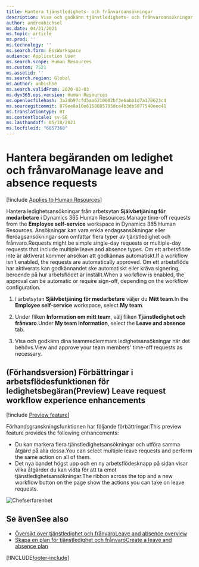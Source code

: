 ```yaml
---
title: Hantera tjänstledighets- och frånvaroansökningar
description: Visa och godkänn tjänstledighets- och frånvaroansökningar i Dynamics 365 Human Resources.
author: andreabichsel
ms.date: 04/21/2021
ms.topic: article
ms.prod: ''
ms.technology: ''
ms.search.form: EssWorkspace
audience: Application User
ms.search.scope: Human Resources
ms.custom: 7521
ms.assetid: ''
ms.search.region: Global
ms.author: anbichse
ms.search.validFrom: 2020-02-03
ms.dyn365.ops.version: Human Resources
ms.openlocfilehash: 3a2db97cfd5aa6210002bf3e6abb1d7a178623c4
ms.sourcegitcommit: 879ee8a10e6158885795dce4b3db5077540eec41
ms.translationtype: HT
ms.contentlocale: sv-SE
ms.lasthandoff: 05/18/2021
ms.locfileid: "6057368"
---
```

# <a name="manage-leave-and-absence-requests"></a><span data-ttu-id="58464-103">Hantera begäranden om ledighet och frånvaro</span><span class="sxs-lookup"><span data-stu-id="58464-103">Manage leave and absence requests</span></span>

[!include [Applies to Human Resources](../includes/applies-to-hr.md)]

<span data-ttu-id="58464-104">Hantera ledighetsansökningar från arbetsytan **Självbetjäning för medarbetare** i Dynamics 365 Human Resources.</span><span class="sxs-lookup"><span data-stu-id="58464-104">Manage time-off requests from the **Employee self-service** workspace in Dynamics 365 Human Resources.</span></span> <span data-ttu-id="58464-105">Ansökningar kan vara enkla endagsansökningar eller flerdagsansökningar som omfattar flera typer av tjänstledighet och frånvaro.</span><span class="sxs-lookup"><span data-stu-id="58464-105">Requests might be simple single-day requests or multiple-day requests that include multiple leave and absence types.</span></span> <span data-ttu-id="58464-106">Om ett arbetsflöde inte är aktiverat kommer ansökan att godkännas automatiskt.</span><span class="sxs-lookup"><span data-stu-id="58464-106">If a workflow isn't enabled, the requests are automatically approved.</span></span> <span data-ttu-id="58464-107">Om ett arbetsflöde har aktiverats kan godkännandet ske automatiskt eller kräva signering, beroende på hur arbetsflödet är inställt.</span><span class="sxs-lookup"><span data-stu-id="58464-107">When a workflow is enabled, the approval can be automatic or require sign-off, depending on the workflow configuration.</span></span>

1. <span data-ttu-id="58464-108">I arbetsytan **Självbetjäning för medarbetare** väljer du **Mitt team**.</span><span class="sxs-lookup"><span data-stu-id="58464-108">In the **Employee self-service** workspace, select **My team**.</span></span>

2. <span data-ttu-id="58464-109">Under fliken **Information om mitt team**, välj fliken **Tjänstledighet och frånvaro**.</span><span class="sxs-lookup"><span data-stu-id="58464-109">Under **My team information**, select the **Leave and absence** tab.</span></span>

3. <span data-ttu-id="58464-110">Visa och godkänn dina teammedlemmars ledighetsansökningar när det behövs.</span><span class="sxs-lookup"><span data-stu-id="58464-110">View and approve your team members' time-off requests as necessary.</span></span>

## <a name="preview-leave-request-workflow-experience-enhancements"></a><span data-ttu-id="58464-111">(Förhandsversion) Förbättringar i arbetsflödesfunktionen för ledighetsbegäran</span><span class="sxs-lookup"><span data-stu-id="58464-111">(Preview) Leave request workflow experience enhancements</span></span>

[!include [Preview feature](includes/preview-feature.md)]

<span data-ttu-id="58464-112">Förhandsgranskningsfunktionen har följande förbättringar:</span><span class="sxs-lookup"><span data-stu-id="58464-112">This preview feature provides the following enhancements:</span></span>

- <span data-ttu-id="58464-113">Du kan markera flera tjänstledighetsansökningar och utföra samma åtgärd på alla dessa.</span><span class="sxs-lookup"><span data-stu-id="58464-113">You can select multiple leave requests and perform the same action on all of them.</span></span>
- <span data-ttu-id="58464-114">Det nya bandet högst upp och en ny arbetsflödesknapp på sidan visar vilka åtgärder du kan vidta för att ta emot tjänstledighetsansökningar.</span><span class="sxs-lookup"><span data-stu-id="58464-114">The ribbon across the top and a new workflow button on the page show the actions you can take on leave requests.</span></span>

![Chefserfarenhet](media/hr-leave-and-absence-manager-experience.png)

## <a name="see-also"></a><span data-ttu-id="58464-116">Se även</span><span class="sxs-lookup"><span data-stu-id="58464-116">See also</span></span>

- [<span data-ttu-id="58464-117">Översikt över tjänstledighet och frånvaro</span><span class="sxs-lookup"><span data-stu-id="58464-117">Leave and absence overview</span></span>](hr-leave-and-absence-overview.md)
- [<span data-ttu-id="58464-118">Skapa en plan för tjänstledighet och frånvaro</span><span class="sxs-lookup"><span data-stu-id="58464-118">Create a leave and absence plan</span></span>](hr-leave-and-absence-plans.md)

[!INCLUDE[footer-include](../includes/footer-banner.md)]